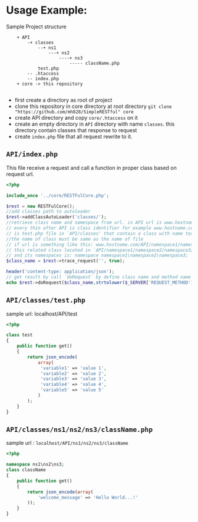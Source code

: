 # Usage Example:

Sample Project structure
```
    + API
        -+ classes
            --+ ns1
                ---+ ns2
                    ----+ ns3
                        ----- className.php
            test.php
        -- .htaccess
        -- index.php
    + core -> this repository
    
```

* first create a directory as root of project
* clone this repository in core directory at root directory
    `git clone "https://github.com/mh828/SimpleRESTful" core`
* create API directory and copy `core/.htaccess` on it
* create an empty directory in `API` directory with name `classes`.
 this directory contain classes that response to request
* create `index.php` file that all request rewrite to it.

## `API/index.php`
This file receive a request and call a function in proper class based on request url.

```php
<?php

include_once '../core/RESTFulCore.php';

$rest = new RESTFulCore();
//add classes path to autoloader
$rest->addClassAutoLoader('classes/');
//retrieve class name and namespace from url. is API url is www.hostname.com/API
// every thin after API is class identifier for example www.hostname.com/API/test
// is test.php file in `API/classes' that contain a class with name test.
//the name of class must be same as the name of file
// if url is something like this: www.hostname.com/API/namespace1/namespace2/namespace3/className
// this related class located in `API/namespace1/namespace2/namespace3/className.php' and its class name is className
// and its namespaces is: namespace namespace1\namespace2\namespace3;
$class_name = $rest->trace_request('', true);

header('content-type: application/json');
// get result by call `doRequest` by define class name and method name and print its response
echo $rest->doRequest($class_name,strtolower($_SERVER['REQUEST_METHOD']));

```


## `API/classes/test.php`

sample url: localhost/API/test
```php
<?php

class test
{
    public function get()
    {
        return json_encode(
            array(
             'variable1' => 'value 1',
             'variable2' => 'value 2',
             'variable3' => 'value 3',
             'variable4' => 'value 4',
             'variable5' => 'value 5'
            )
        );
    }
}
```


## `API/classes/ns1/ns2/ns3/className.php`
sample url : `localhost/API/ns1/ns2/ns3/className`
```php
<?php

namespace ns1\ns2\ns3;
class className
{
    public function get()
    {
        return json_encode(array(
            'welcome_message' => 'Hello World...!'
        ));
    }
}
```


